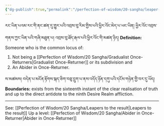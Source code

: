 ```yaml
---
{"dg-publish":true,"permalink":"/perfection-of-wisdom/20-sangha/leaper-once-returners/"}
---
```


རང་ཡིན་པའམ་རང་གི་ནང་ཚན་དུ་གྱུར་པའི་འབྲས་བུ་རིམ་གྱིས་པའི་ཕྱིར་འོང་མེད་པ་ཡང་ཡིན། ཕྱིར་འོང་འབྲས་གནས་ཀྱང་ཡིན་པའི་གཞི་མཐུན་པ། 
འབྲས་བུ་ཐོད་རྒལ་པའི་ཕྱིར་འོང་གི་མཚན་ཉིད།
**Definition:** Someone who is the common locus of:
1. Not being a [[Perfection of Wisdom/20 Sangha/Gradualist Once-Returners\|Gradualist Once-Returner]] or its subdivision and
2. An Abider in Once-Returner.

ས་མཚམས། བདེན་པ་མངོན་རྟོགས་སྐད་ཅིག་བཅུ་དྲུག་པ་ནས་འདོད་ཉོན་དགུ་པའི་དངོས་གཉེན་གྱི་བར་དུ་ཡོད།
**Boundaries:** exists from the sixteenth instant of the clear realisation of truth and up to the direct antidote to the ninth Desire Realm affliction.

---
See: [[Perfection of Wisdom/20 Sangha/Leapers to the result\|Leapers to the result]]
Up a level: [[Perfection of Wisdom/20 Sangha/Abider in Once-Returner\|Abider in Once-Returner]]
